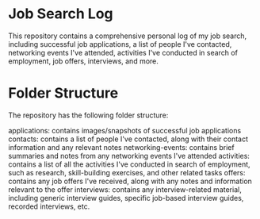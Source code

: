 # Job Search Log
This repository contains a comprehensive personal log of my job search, including successful job applications, a list of people I've contacted, networking events I've attended, activities I've conducted in search of employment, job offers, interviews, and more.

# Folder Structure
The repository has the following folder structure:

applications: contains images/snapshots of successful job applications
contacts: contains a list of people I've contacted, along with their contact information and any relevant notes
networking-events: contains brief summaries and notes from any networking events I've attended
activities: contains a list of all the activities I've conducted in search of employment, such as research, skill-building exercises, and other related tasks
offers: contains any job offers I've received, along with any notes and information relevant to the offer
interviews: contains any interview-related material, including generic interview guides, specific job-based interview guides, recorded interviews, etc.
